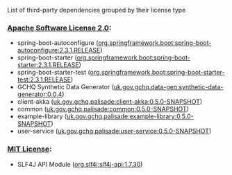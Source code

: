 List of third-party dependencies grouped by their license type

### [Apache Software License 2.0](./licenses/apache_software_license_2.0.txt):
* spring-boot-autoconfigure ([org.springframework.boot:spring-boot-autoconfigure:2.3.1.RELEASE](https://spring.io/projects/spring-boot))
* spring-boot-starter ([org.springframework.boot:spring-boot-starter:2.3.1.RELEASE](https://spring.io/projects/spring-boot))
* spring-boot-starter-test ([org.springframework.boot:spring-boot-starter-test:2.3.1.RELEASE](https://spring.io/projects/spring-boot))
* GCHQ Synthetic Data Generator ([uk.gov.gchq.data-gen:synthetic-data-generator:0.0.4](https://github.com/gchq/synthetic-data-generator))
* client-akka ([uk.gov.gchq.palisade:client-akka:0.5.0-SNAPSHOT](https://github.com/gchq/Palisade-clients/tree/develop/client-akka))
* common ([uk.gov.gchq.palisade:common:0.5.0-SNAPSHOT](https://github.com/gchq/Palisade-common))
* example-library ([uk.gov.gchq.palisade:example-library:0.5.0-SNAPSHOT](https://github.com/gchq/Palisade-examples/tree/develop/example-library))
* user-service ([uk.gov.gchq.palisade:user-service:0.5.0-SNAPSHOT](https://github.com/gchq/Palisade-services/tree/develop/user-service))

### [MIT License](./licenses/mit_license.txt):
* SLF4J API Module ([org.slf4j:slf4j-api:1.7.30](http://www.slf4j.org))
